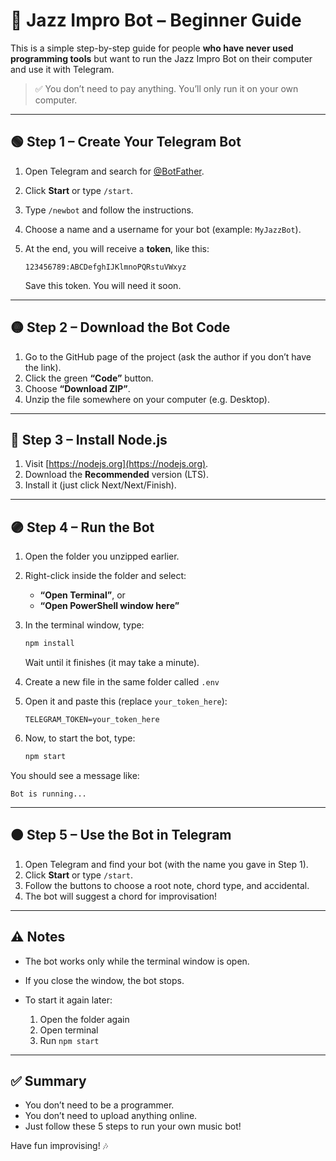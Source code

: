 # 🎹 Jazz Impro Bot – Beginner Guide

This is a simple step-by-step guide for people **who have never used programming tools** but want to run the Jazz Impro Bot on their computer and use it with Telegram.

> ✅ You don’t need to pay anything. You’ll only run it on your own computer.

---

## 🟢 Step 1 – Create Your Telegram Bot

1. Open Telegram and search for [@BotFather](https://t.me/BotFather).
2. Click **Start** or type `/start`.
3. Type `/newbot` and follow the instructions.
4. Choose a name and a username for your bot (example: `MyJazzBot`).
5. At the end, you will receive a **token**, like this:

   ```
   123456789:ABCDefghIJKlmnoPQRstuVWxyz
   ```

   Save this token. You will need it soon.

---

## 🟡 Step 2 – Download the Bot Code

1. Go to the GitHub page of the project (ask the author if you don’t have the link).
2. Click the green **“Code”** button.
3. Choose **“Download ZIP”**.
4. Unzip the file somewhere on your computer (e.g. Desktop).

---

## 🔵 Step 3 – Install Node.js

1. Visit [https://nodejs.org](https://nodejs.org).
2. Download the **Recommended** version (LTS).
3. Install it (just click Next/Next/Finish).

---

## 🟣 Step 4 – Run the Bot

1. Open the folder you unzipped earlier.

2. Right-click inside the folder and select:

   * **“Open Terminal”**, or
   * **“Open PowerShell window here”**

3. In the terminal window, type:

   ```bash
   npm install
   ```

   Wait until it finishes (it may take a minute).

4. Create a new file in the same folder called `.env`

5. Open it and paste this (replace `your_token_here`):

   ```env
   TELEGRAM_TOKEN=your_token_here
   ```

6. Now, to start the bot, type:

   ```bash
   npm start
   ```

You should see a message like:

```
Bot is running...
```

---

## 🟤 Step 5 – Use the Bot in Telegram

1. Open Telegram and find your bot (with the name you gave in Step 1).
2. Click **Start** or type `/start`.
3. Follow the buttons to choose a root note, chord type, and accidental.
4. The bot will suggest a chord for improvisation!

---

## ⚠️ Notes

* The bot works only while the terminal window is open.
* If you close the window, the bot stops.
* To start it again later:

  1. Open the folder again
  2. Open terminal
  3. Run `npm start`

---

## ✅ Summary

* You don’t need to be a programmer.
* You don’t need to upload anything online.
* Just follow these 5 steps to run your own music bot!

Have fun improvising! 🎶
